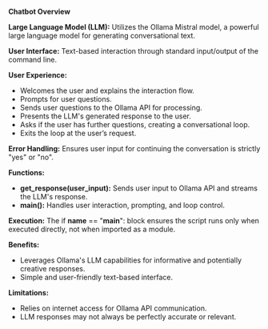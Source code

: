 **Chatbot Overview**

**Large Language Model (LLM):** Utilizes the Ollama Mistral model, a powerful large language model for generating conversational text.

**User Interface:** Text-based interaction through standard input/output of the command line.

**User Experience:**

  - Welcomes the user and explains the interaction flow.
  - Prompts for user questions.
  - Sends user questions to the Ollama API for processing.
  - Presents the LLM's generated response to the user.
  - Asks if the user has further questions, creating a conversational loop.
  - Exits the loop at the user’s request. 

**Error Handling:** Ensures user input for continuing the conversation is strictly "yes" or "no".

**Functions:**

  - **get_response(user_input):** Sends user input to Ollama API and streams the LLM's response.
  - **main():** Handles user interaction, prompting, and loop control.


**Execution:** The if __name__ == "__main__": block ensures the script runs only when executed directly, not when imported as a module.


**Benefits:**

  - Leverages Ollama's LLM capabilities for informative and potentially creative responses.
  - Simple and user-friendly text-based interface.

**Limitations:**

  - Relies on internet access for Ollama API communication.
  - LLM responses may not always be perfectly accurate or relevant.
